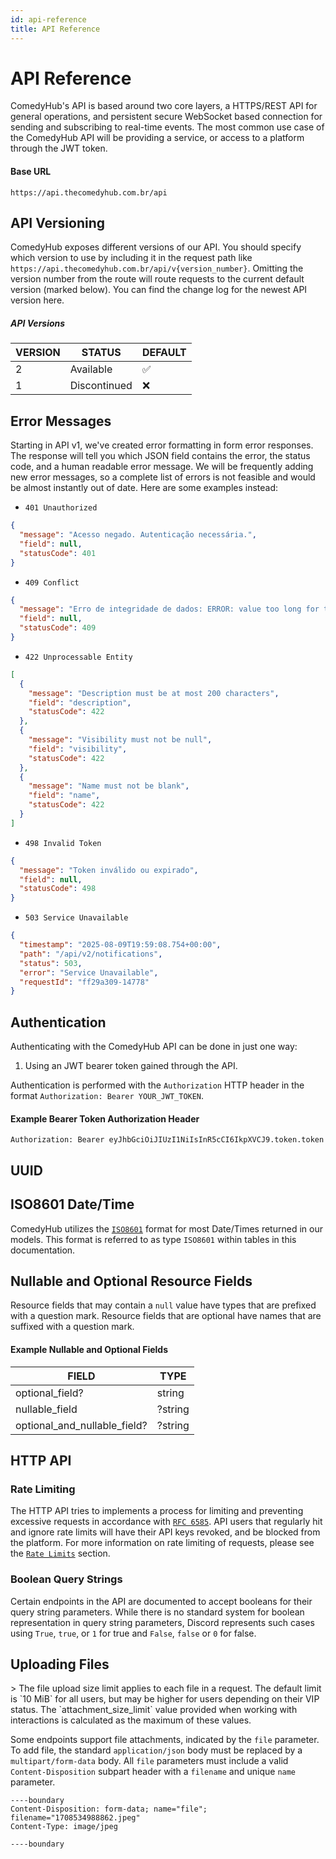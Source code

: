 ```yaml
---
id: api-reference
title: API Reference
---
```


# API Reference

ComedyHub's API is based around two core layers, a HTTPS/REST API for general operations, and persistent secure WebSocket based connection for sending and subscribing to real-time events. The most common use case of the ComedyHub API will be providing a service, or access to a platform through the JWT token.

#### Base URL

```http
https://api.thecomedyhub.com.br/api
```

## API Versioning

ComedyHub exposes different versions of our API. You should specify which version to use by including it in the request path like `https://api.thecomedyhub.com.br/api/v{version_number}`. Omitting the version number from the route will route requests to the current default version (marked below). You can find the change log for the newest API version here.

##### API Versions

| **VERSION** | **STATUS**   | **DEFAULT** |
| ----------- | ------------ | ----------- |
| 2           | Available    | ✅          |
| 1           | Discontinued | ❌          |

## Error Messages

Starting in API v1, we've created error formatting in form error responses. The response will tell you which JSON field contains the error, the status code, and a human readable error message. We will be frequently adding new error messages, so a complete list of errors is not feasible and would be almost instantly out of date. Here are some examples instead:

- `401 Unauthorized`

```json
{
  "message": "Acesso negado. Autenticação necessária.",
  "field": null,
  "statusCode": 401
}
```

- `409 Conflict`

```json
{
  "message": "Erro de integridade de dados: ERROR: value too long for type character varying(255)",
  "field": null,
  "statusCode": 409
}
```

- `422 Unprocessable Entity`

```json
[
  {
    "message": "Description must be at most 200 characters",
    "field": "description",
    "statusCode": 422
  },
  {
    "message": "Visibility must not be null",
    "field": "visibility",
    "statusCode": 422
  },
  {
    "message": "Name must not be blank",
    "field": "name",
    "statusCode": 422
  }
]
```

- `498 Invalid Token`

```json
{
  "message": "Token inválido ou expirado",
  "field": null,
  "statusCode": 498
}
```

- `503 Service Unavailable`

```json
{
  "timestamp": "2025-08-09T19:59:08.754+00:00",
  "path": "/api/v2/notifications",
  "status": 503,
  "error": "Service Unavailable",
  "requestId": "ff29a309-14778"
}
```

## Authentication

Authenticating with the ComedyHub API can be done in just one way:

1. Using an JWT bearer token gained through the API.

Authentication is performed with the `Authorization` HTTP header in the format `Authorization: Bearer YOUR_JWT_TOKEN`.

#### Example Bearer Token Authorization Header

`Authorization: Bearer eyJhbGciOiJIUzI1NiIsInR5cCI6IkpXVCJ9.token.token`

## UUID

## ISO8601 Date/Time

ComedyHub utilizes the [`ISO8601`](https://www.loc.gov/standards/datetime/iso-tc154-wg5_n0038_iso_wd_8601-1_2016-02-16.pdf) format for most Date/Times returned in our models. This format is referred to as type `ISO8601` within tables in this documentation.

## Nullable and Optional Resource Fields

Resource fields that may contain a `null` value have types that are prefixed with a question mark. Resource fields that are optional have names that are suffixed with a question mark.

#### Example Nullable and Optional Fields

| **FIELD**                    | **TYPE** |
| ---------------------------- | -------- |
| optional_field?              | string   |
| nullable_field               | ?string  |
| optional_and_nullable_field? | ?string  |

## HTTP API

### Rate Limiting

The HTTP API tries to implements a process for limiting and preventing excessive requests in accordance with [`RFC 6585`](https://datatracker.ietf.org/doc/html/rfc6585#section-4).
API users that regularly hit and ignore rate limits will have their API keys revoked, and be blocked from the platform. For more information on rate limiting of requests, please see the [`Rate Limits`](topics/rate-limits) section.

### Boolean Query Strings

Certain endpoints in the API are documented to accept booleans for their query string parameters.
While there is no standard system for boolean representation in query string parameters, Discord represents such cases using `True`, `true`, or `1` for true and `False`, `false` or `0` for false.

## Uploading Files

<aside>
> The file upload size limit applies to each file in a request. The default limit is `10 MiB` for all users, but may be higher for users depending on their VIP status. The `attachment_size_limit` value provided when working with interactions is calculated as the maximum of these values.
</aside>

Some endpoints support file attachments, indicated by the `file` parameter. To add file, the standard `application/json` body must be replaced by a `multipart/form-data` body.
All `file` parameters must include a valid `Content-Disposition` subpart header with a `filename` and unique `name` parameter.

```http
----boundary
Content-Disposition: form-data; name="file"; filename="1708534988862.jpeg"
Content-Type: image/jpeg

----boundary
```
